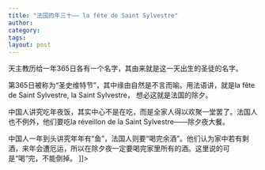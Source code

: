 ```yaml
---
title: "法国的年三十—— la fête de Saint Sylvestre"
author:
category: 
tags: 
layout: post
---
```



天主教历给一年365日各有一个名字，其由来就是这一天出生的圣徒的名字。

第365日被称为“圣史维特节”，其中缘由自然是不言而喻。用法语讲，就是la fête de Saint Sylvestre, la Saint Sylvestre， 想必这就是法国的除夕。

中国人讲究吃年夜饭，其实中心不是在吃，而是全家人得以欢聚一堂罢了。法国人也不例外，他们要吃la réveillon de la Saint Sylvestre——除夕夜大餐。

中国人一年到头讲究年年有“鱼”，法国人则要“喝完余酒”。他们认为家中若有剩酒，来年会遭厄运，所以在除夕夜一定要喝完家里所有的酒。这里说的可是“喝”完，不能倒掉。 ]]>

